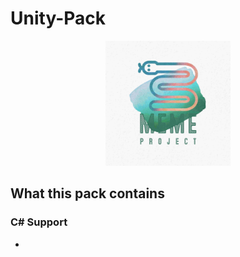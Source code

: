 # Unity-Pack
<p align="center"><img width="200px" src="images/MEME.jpg"></p>

## What this pack contains
### C# Support
- 